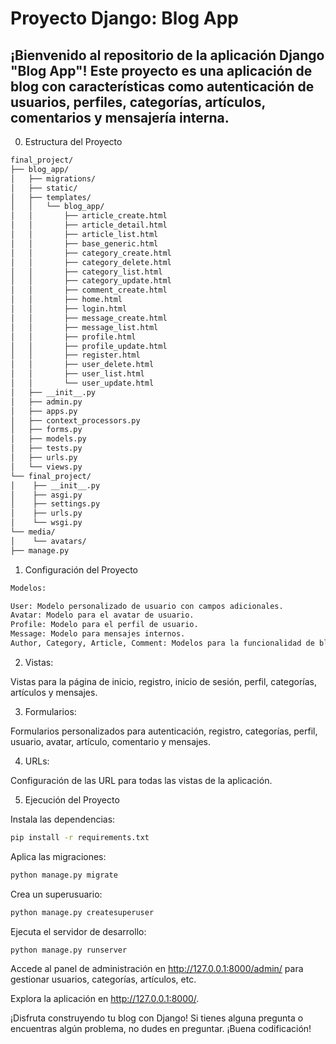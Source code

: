 # Proyecto Django: Blog App

## ¡Bienvenido al repositorio de la aplicación Django "Blog App"! Este proyecto es una aplicación de blog con características como autenticación de usuarios, perfiles, categorías, artículos, comentarios y mensajería interna.

0. Estructura del Proyecto

```bash
final_project/
├── blog_app/
│   ├── migrations/
│   ├── static/
│   ├── templates/
│   │   └── blog_app/
│   │       ├── article_create.html
│   │       ├── article_detail.html
│   │       ├── article_list.html
│   │       ├── base_generic.html
│   │       ├── category_create.html
│   │       ├── category_delete.html
│   │       ├── category_list.html
│   │       ├── category_update.html
│   │       ├── comment_create.html
│   │       ├── home.html
│   │       ├── login.html
│   │       ├── message_create.html
│   │       ├── message_list.html
│   │       ├── profile.html
│   │       ├── profile_update.html
│   │       ├── register.html
│   │       ├── user_delete.html
│   │       ├── user_list.html
│   │       └── user_update.html
│   ├── __init__.py
│   ├── admin.py
│   ├── apps.py
│   ├── context_processors.py
│   ├── forms.py
│   ├── models.py
│   ├── tests.py
│   ├── urls.py
│   └── views.py
└── final_project/
│    ├── __init__.py
│    ├── asgi.py
│    ├── settings.py
│    ├── urls.py
│    └── wsgi.py
└── media/
│    └── avatars/
├── manage.py
```

1. Configuración del Proyecto

```bash
Modelos:

User: Modelo personalizado de usuario con campos adicionales.
Avatar: Modelo para el avatar de usuario.
Profile: Modelo para el perfil de usuario.
Message: Modelo para mensajes internos.
Author, Category, Article, Comment: Modelos para la funcionalidad de blog.
```

2. Vistas:

Vistas para la página de inicio, registro, inicio de sesión, perfil, categorías, artículos y mensajes.

3. Formularios:

Formularios personalizados para autenticación, registro, categorías, perfil, usuario, avatar, artículo, comentario y mensajes.

4. URLs:

Configuración de las URL para todas las vistas de la aplicación.

5. Ejecución del Proyecto

Instala las dependencias:
```bash
pip install -r requirements.txt
```

Aplica las migraciones:
```bash
python manage.py migrate
```

Crea un superusuario:
```bash
python manage.py createsuperuser
```

Ejecuta el servidor de desarrollo:
```bash
python manage.py runserver
```

Accede al panel de administración en http://127.0.0.1:8000/admin/ para gestionar usuarios, categorías, artículos, etc.

Explora la aplicación en http://127.0.0.1:8000/.

¡Disfruta construyendo tu blog con Django! Si tienes alguna pregunta o encuentras algún problema, no dudes en preguntar. ¡Buena codificación!
